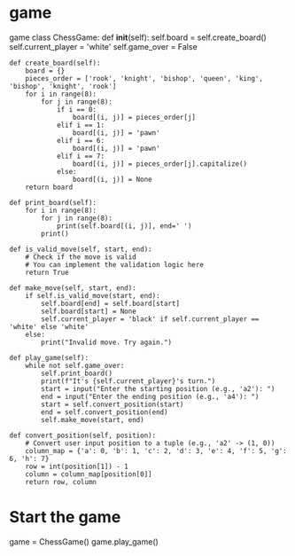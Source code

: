 # game
game
class ChessGame:
    def __init__(self):
        self.board = self.create_board()
        self.current_player = 'white'
        self.game_over = False

    def create_board(self):
        board = {}
        pieces_order = ['rook', 'knight', 'bishop', 'queen', 'king', 'bishop', 'knight', 'rook']
        for i in range(8):
            for j in range(8):
                if i == 0:
                    board[(i, j)] = pieces_order[j]
                elif i == 1:
                    board[(i, j)] = 'pawn'
                elif i == 6:
                    board[(i, j)] = 'pawn'
                elif i == 7:
                    board[(i, j)] = pieces_order[j].capitalize()
                else:
                    board[(i, j)] = None
        return board

    def print_board(self):
        for i in range(8):
            for j in range(8):
                print(self.board[(i, j)], end=' ')
            print()

    def is_valid_move(self, start, end):
        # Check if the move is valid
        # You can implement the validation logic here
        return True

    def make_move(self, start, end):
        if self.is_valid_move(start, end):
            self.board[end] = self.board[start]
            self.board[start] = None
            self.current_player = 'black' if self.current_player == 'white' else 'white'
        else:
            print("Invalid move. Try again.")

    def play_game(self):
        while not self.game_over:
            self.print_board()
            print(f"It's {self.current_player}'s turn.")
            start = input("Enter the starting position (e.g., 'a2'): ")
            end = input("Enter the ending position (e.g., 'a4'): ")
            start = self.convert_position(start)
            end = self.convert_position(end)
            self.make_move(start, end)

    def convert_position(self, position):
        # Convert user input position to a tuple (e.g., 'a2' -> (1, 0))
        column_map = {'a': 0, 'b': 1, 'c': 2, 'd': 3, 'e': 4, 'f': 5, 'g': 6, 'h': 7}
        row = int(position[1]) - 1
        column = column_map[position[0]]
        return row, column


# Start the game
game = ChessGame()
game.play_game()

